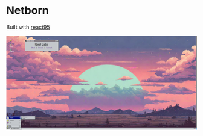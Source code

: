 # Netborn

Built with [react95](https://github.com/React95/React95)

<img src="./public/screenshot.png">